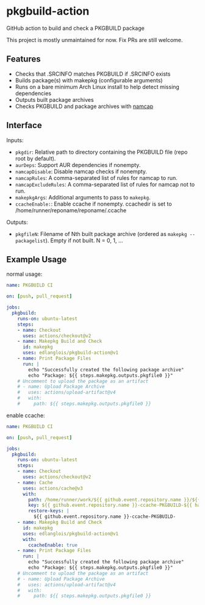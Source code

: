 # pkgbuild-action
GitHub action to build and check a PKGBUILD package

This project is mostly unmaintained for now. Fix PRs are still welcome.

## Features
* Checks that .SRCINFO matches PKGBUILD if .SRCINFO exists
* Builds package(s) with makepkg (configurable arguments)
* Runs on a bare minimum Arch Linux install to help detect missing dependencies
* Outputs built package archives
* Checks PKGBUILD and package archives with [namcap](https://wiki.archlinux.org/index.php/namcap)

## Interface
Inputs:
* `pkgdir`: Relative path to directory containing the PKGBUILD file
            (repo root by default).
* `aurDeps`: Support AUR dependencies if nonempty.
* `namcapDisable`: Disable namcap checks if nonempty.
* `namcapRules`: A comma-separated list of rules for namcap to run.
* `namcapExcludeRules`: A comma-separated list of rules for namcap not to run.
* `makepkgArgs`: Additional arguments to pass to `makepkg`.
* `ccacheEnable:`: Enable ccache if nonempty. ccachedir is set to /home/runner/reponame/reponame/.ccache

Outputs:
* `pkgfileN`: Filename of Nth built package archive (ordered as `makepkg --packagelist`).
   Empty if not built. N = 0, 1, ...

## Example Usage
normal usage:
```yaml
name: PKGBUILD CI

on: [push, pull_request]

jobs:
  pkgbuild:
    runs-on: ubuntu-latest
    steps:
    - name: Checkout
      uses: actions/checkout@v2
    - name: Makepkg Build and Check
      id: makepkg
      uses: edlanglois/pkgbuild-action@v1
    - name: Print Package Files
      run: |
        echo "Successfully created the following package archive"
        echo "Package: ${{ steps.makepkg.outputs.pkgfile0 }}"
    # Uncomment to upload the package as an artifact
    # - name: Upload Package Archive
    #   uses: actions/upload-artifact@v4
    #   with:
    #     path: ${{ steps.makepkg.outputs.pkgfile0 }}
```
enable ccache:
```yaml
name: PKGBUILD CI

on: [push, pull_request]

jobs:
  pkgbuild:
    runs-on: ubuntu-latest
    steps:
    - name: Checkout
      uses: actions/checkout@v2
    - name: Cache
      uses: actions/cache@v3
      with:
        path: /home/runner/work/${{ github.event.repository.name }}/${{ github.event.repository.name }}/.ccache
        key: ${{ github.event.repository.name }}-ccache-PKGBUILD-${{ hashFiles('**/PKGBUILD') }}
        restore-keys: |
          ${{ github.event.repository.name }}-ccache-PKGBUILD-
    - name: Makepkg Build and Check
      id: makepkg
      uses: edlanglois/pkgbuild-action@v1
      with:
        ccacheEnable: true
    - name: Print Package Files
      run: |
        echo "Successfully created the following package archive"
        echo "Package: ${{ steps.makepkg.outputs.pkgfile0 }}"
    # Uncomment to upload the package as an artifact
    # - name: Upload Package Archive
    #   uses: actions/upload-artifact@v4
    #   with:
    #     path: ${{ steps.makepkg.outputs.pkgfile0 }}
```